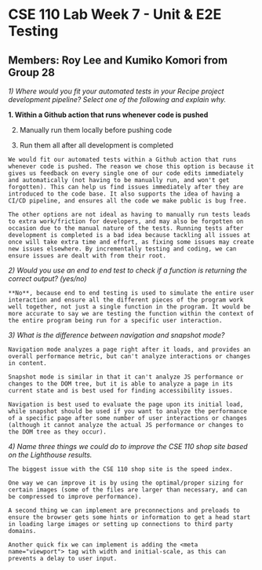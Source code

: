 # CSE 110 Lab Week 7 - Unit & E2E Testing 
## Members: Roy Lee and Kumiko Komori from Group 28

*1) Where would you fit your automated tests in your Recipe project development pipeline? Select one of the following and explain why.*

   **1. Within a Github action that runs whenever code is pushed**

   2. Manually run them locally before pushing code
   
   3. Run them all after all development is completed

    We would fit our automated tests within a Github action that runs whenever code is pushed. The reason we chose this option is because it gives us feedback on every single one of our code edits immediately and automatically (not having to be manually run, and won't get forgotten). This can help us find issues immediately after they are introduced to the code base. It also supports the idea of having a CI/CD pipeline, and ensures all the code we make public is bug free.

    The other options are not ideal as having to manually run tests leads to extra work/friction for developers, and may also be forgotten on occasion due to the manual nature of the tests. Running tests after development is completed is a bad idea because tackling all issues at once will take extra time and effort, as fixing some issues may create new issues elsewhere. By incrementally testing and coding, we can ensure issues are dealt with from their root.

*2) Would you use an end to end test to check if a function is returning the correct output? (yes/no)*

    **No**, because end to end testing is used to simulate the entire user interaction and ensure all the different pieces of the program work well together, not just a single function in the program. It would be more accurate to say we are testing the function within the context of the entire program being run for a specific user interaction.

*3) What is the difference between navigation and snapshot mode?*

    Navigation mode analyzes a page right after it loads, and provides an overall performance metric, but can't analyze interactions or changes in content.

    Snapshot mode is similar in that it can't analyze JS performance or changes to the DOM tree, but it is able to analyze a page in its current state and is best used for finding accessibility issues.

    Navigation is best used to evaluate the page upon its initial load, while snapshot should be used if you want to analyze the performance of a specific page after some number of user interactions or changes (although it cannot analyze the actual JS performance or changes to the DOM tree as they occur).

*4) Name three things we could do to improve the CSE 110 shop site based on the Lighthouse results.*

    The biggest issue with the CSE 110 shop site is the speed index. 
    
    One way we can improve it is by using the optimal/proper sizing for certain images (some of the files are larger than necessary, and can be compressed to improve performance). 
    
    A second thing we can implement are preconnections and preloads to ensure the browser gets some hints or information to get a head start in loading large images or setting up connections to third party domains. 
    
    Another quick fix we can implement is adding the <meta name="viewport"> tag with width and initial-scale, as this can prevents a delay to user input.